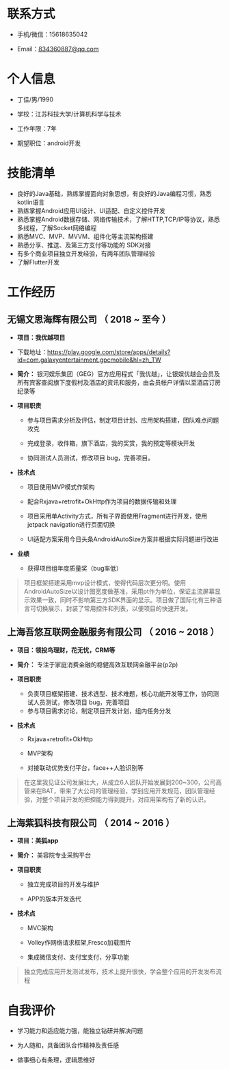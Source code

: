 # 联系方式

- 手机/微信：15618635042

- Email：834360887@qq.com

# 个人信息

- 丁佳/男/1990

- 学校：江苏科技大学/计算机科学与技术

- 工作年限：7年

- 期望职位：android开发

# 技能清单

- 良好的Java基础，熟练掌握面向对象思想，有良好的Java编程习惯，熟悉kotlin语言
- 熟练掌握Android应用UI设计、UI适配、自定义控件开发
- 熟悉掌握Android数据存储、网络传输技术，了解HTTP,TCP/IP等协议，熟悉多线程，了解Socket网络编程
- 熟悉MVC、MVP、MVVM、组件化等主流架构搭建
- 熟悉分享、推送、及第三方支付等功能的 SDK对接
- 有多个商业项目独立开发经验，有两年团队管理经验
- 了解Flutter开发

# 工作经历

## 无锡文思海辉有限公司 （ 2018 ~ 至今 ）

- **项目：我优越项目** 
- 下载地址：https://play.google.com/store/apps/details?id=com.galaxyentertainment.gpcmobile&hl=zh_TW

- **简介：** 银河娱乐集团（GEG）官方应用程式「我优越」，让银娱优越会会员及所有宾客查阅旗下度假村及酒店的资讯和服务，由会员帐户详情以至酒店订房纪录等


- **项目职责**

    - 参与项目需求分析及评估，制定项目计划、应用架构搭建，团队难点问题攻克

    - 完成登录，收件箱，旗下酒店，我的奖赏，我的预定等模块开发

    - 协同测试人员测试，修改项目 bug，完善项目。

- **技术点**

    * 项目使用MVP模式作架构
   
    * 配合Rxjava+retrofit+OkHttp作为项目的数据传输和处理
   
    * 项目采用单Activity方式，所有子界面使用Fragment进行开发，使用jetpack navigation进行页面切换
    
    * UI适配方案采用今日头条AndroidAutoSize方案并根据实际问题进行改进

- **业绩**
    * 获得项目组年度质量奖（bug率低）
> 项目框架搭建采用mvp设计模式，使得代码层次更分明。使用AndroidAutoSize以设计图宽度做基准，采用pt作为单位，保证主流屏幕显示效果一致，同时不影响第三方SDK界面的显示。项目做了国际化有三种语言可切换展示，封装了常用控件和列表，以便项目的快速开发。

## 上海吾悠互联网金融服务有限公司 （ 2016 ~ 2018 ）

- **项目：领投鸟理财，花无忧，CRM等**

- **简介：** 专注于家庭消费金融的稳健高效互联网金融平台(p2p)

- **项目职责**

    *  负责项目框架搭建、技术选型、技术难题，核心功能开发等工作，协同测试人员测试，修改项目 bug，完善项目
    *  参与项目需求讨论，制定项目开发计划，组内任务分发

- **技术点**

    * Rxjava+retrofit+OkHttp

    * MVP架构

    * 对接联动优势支付平台，face++人脸识别等

>在这里我见证公司发展壮大，从成立6人团队开始发展到200~300，公司高管来在BAT，带来了大公司的管理经验，学到应用开发规范，团队管理经验，对整个项目开发的把控能力得到提升，对应用架构有了新的认识。


## 上海紫狐科技有限公司 （ 2014 ~ 2016 ）

- **项目：美狐app**

- **简介：**  美容院专业采购平台

- **项目职责**

    * 独立完成项目的开发与维护

    * APP的版本开发迭代

- **技术点**

    * MVC架构
   
    * Volley作网络请求框架,Fresco加载图片

    * 集成微信支付、支付宝支付，分享功能

 

> 独立完成应用开发测试发布，技术上提升很快，学会整个应用的开发发布流程

# 自我评价

- 学习能力和适应能力强，能独立钻研并解决问题

- 为人随和，具备团队合作精神及责任感

-  做事细心有条理，逻辑思维好
